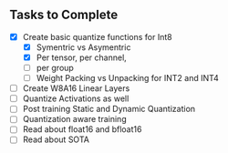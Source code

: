 

## Tasks to Complete
- [X] Create basic quantize functions for Int8
  - [X] Symentric vs Asymentric
  - [X] Per tensor, per channel, 
  - [ ] per group
  - [ ] Weight Packing vs Unpacking for INT2 and INT4
- [ ] Create W8A16 Linear Layers
- [ ] Quantize Activations as well
- [ ] Post training Static and Dynamic Quantization
- [ ] Quantization aware training
- [ ] Read about float16 and bfloat16
- [ ] Read about SOTA
